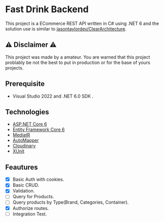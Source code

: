 # Fast Drink Backend

This project is a ECommerce REST API written in C# using .NET 6 and the solution use is similar to [jasontaylordev/ClearArchitecture](https://github.com/jasontaylordev/CleanArchitecture).

## :warning: Disclaimer :warning:

This project was made by a amateur.
You are warned that this project problably be not the best to put in production or for the base of yours projects.

## Prerequisite

- Visual Studio 2022 and .NET 6.0 SDK .

## Technologies

- [ASP.NET Core 6](https://docs.microsoft.com/en-us/aspnet/core/introduction-to-aspnet-core?view=aspnetcore-6.0)
- [Entity Framework Core 6](https://docs.microsoft.com/en-us/ef/core/)
- [MediatR](https://github.com/jbogard/MediatR)
- [AutoMapper](https://automapper.org/)
- [Cloudinary](https://cloudinary.com/)
- [XUnit](https://xunit.net/)

## Feautures

- [x] Basic Auth with cookies.
- [x] Basic CRUD.
- [x] Validation.
- [ ] Query for Products.
- [ ] Query products by Type(Brand, Categories, Container).
- [x] Authorize routes.
- [ ] Integration Test.
